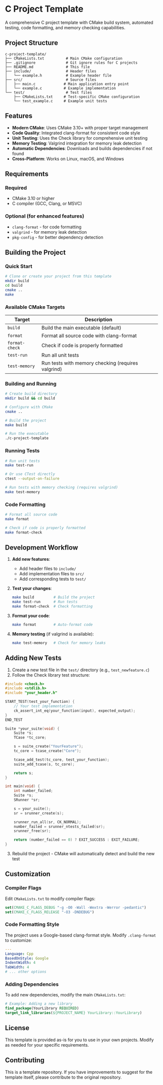 # C Project Template

A comprehensive C project template with CMake build system, automated testing, code formatting, and memory checking capabilities.

## Project Structure

```
c-project-template/
├── CMakeLists.txt          # Main CMake configuration
├── .gitignore              # Git ignore rules for C projects
├── README.md               # This file
├── include/                # Header files
│   └── example.h           # Example header file
├── src/                    # Source files
│   ├── main.c             # Main application entry point
│   └── example.c          # Example implementation
└── test/                   # Test files
    ├── CMakeLists.txt     # Test-specific CMake configuration
    └── test_example.c     # Example unit tests
```

## Features

- **Modern CMake**: Uses CMake 3.10+ with proper target management
- **Code Quality**: Integrated clang-format for consistent code style
- **Unit Testing**: Uses the Check library for comprehensive unit testing
- **Memory Testing**: Valgrind integration for memory leak detection
- **Automatic Dependencies**: Downloads and builds dependencies if not found
- **Cross-Platform**: Works on Linux, macOS, and Windows

## Requirements

### Required
- CMake 3.10 or higher
- C compiler (GCC, Clang, or MSVC)

### Optional (for enhanced features)
- `clang-format` - for code formatting
- `valgrind` - for memory leak detection
- `pkg-config` - for better dependency detection

## Building the Project

### Quick Start

```bash
# Clone or create your project from this template
mkdir build
cd build
cmake ..
make
```

### Available CMake Targets

| Target | Description |
|--------|-------------|
| `build` | Build the main executable (default) |
| `format` | Format all source code with clang-format |
| `format-check` | Check if code is properly formatted |
| `test-run` | Run all unit tests |
| `test-memory` | Run tests with memory checking (requires valgrind) |

### Building and Running

```bash
# Create build directory
mkdir build && cd build

# Configure with CMake
cmake ..

# Build the project
make build

# Run the executable
./c-project-template
```

### Running Tests

```bash
# Run unit tests
make test-run

# Or use CTest directly
ctest --output-on-failure

# Run tests with memory checking (requires valgrind)
make test-memory
```

### Code Formatting

```bash
# Format all source code
make format

# Check if code is properly formatted
make format-check
```

## Development Workflow

1. **Add new features**:
   - Add header files to `include/`
   - Add implementation files to `src/`
   - Add corresponding tests to `test/`

2. **Test your changes**:
   ```bash
   make build         # Build the project
   make test-run      # Run tests
   make format-check  # Check formatting
   ```

3. **Format your code**:
   ```bash
   make format        # Auto-format code
   ```

4. **Memory testing** (if valgrind is available):
   ```bash
   make test-memory   # Check for memory leaks
   ```

## Adding New Tests

1. Create a new test file in the `test/` directory (e.g., `test_newfeature.c`)
2. Follow the Check library test structure:

```c
#include <check.h>
#include <stdlib.h>
#include "your_header.h"

START_TEST(test_your_function) {
    // Your test implementation
    ck_assert_int_eq(your_function(input), expected_output);
}
END_TEST

Suite *your_suite(void) {
    Suite *s;
    TCase *tc_core;

    s = suite_create("YourFeature");
    tc_core = tcase_create("Core");

    tcase_add_test(tc_core, test_your_function);
    suite_add_tcase(s, tc_core);

    return s;
}

int main(void) {
    int number_failed;
    Suite *s;
    SRunner *sr;

    s = your_suite();
    sr = srunner_create(s);

    srunner_run_all(sr, CK_NORMAL);
    number_failed = srunner_ntests_failed(sr);
    srunner_free(sr);

    return (number_failed == 0) ? EXIT_SUCCESS : EXIT_FAILURE;
}
```

3. Rebuild the project - CMake will automatically detect and build the new test

## Customization

### Compiler Flags

Edit `CMakeLists.txt` to modify compiler flags:

```cmake
set(CMAKE_C_FLAGS_DEBUG "-g -O0 -Wall -Wextra -Werror -pedantic")
set(CMAKE_C_FLAGS_RELEASE "-O3 -DNDEBUG")
```

### Code Formatting Style

The project uses a Google-based clang-format style. Modify `.clang-format` to customize:

```yaml
---
Language: Cpp
BasedOnStyle: Google
IndentWidth: 4
TabWidth: 4
# ... other options
```

### Adding Dependencies

To add new dependencies, modify the main `CMakeLists.txt`:

```cmake
# Example: Adding a new library
find_package(YourLibrary REQUIRED)
target_link_libraries(${PROJECT_NAME} YourLibrary::YourLibrary)
```

## License

This template is provided as-is for you to use in your own projects. Modify as needed for your specific requirements.

## Contributing

This is a template repository. If you have improvements to suggest for the template itself, please contribute to the original repository.